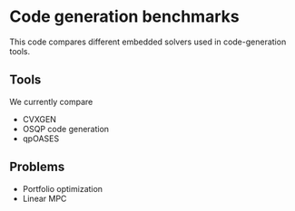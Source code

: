 # Code generation benchmarks

This code compares different embedded solvers used in code-generation tools.

## Tools
We currently compare

-   CVXGEN
-   OSQP code generation
-   qpOASES

## Problems

-   Portfolio optimization
-   Linear MPC
